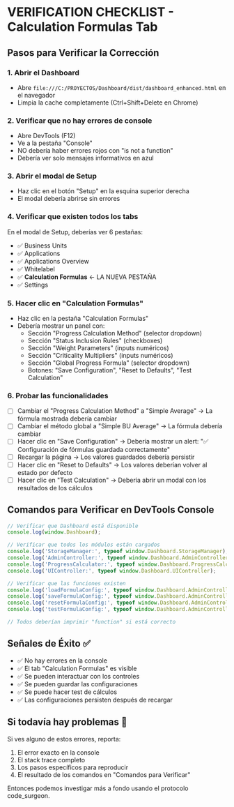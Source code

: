# VERIFICATION CHECKLIST - Calculation Formulas Tab

## Pasos para Verificar la Corrección

### 1. Abrir el Dashboard
- Abre `file:///C:/PROYECTOS/Dashboard/dist/dashboard_enhanced.html` en el navegador
- Limpia la cache completamente (Ctrl+Shift+Delete en Chrome)

### 2. Verificar que no hay errores de console
- Abre DevTools (F12)
- Ve a la pestaña "Console"
- NO debería haber errores rojos con "is not a function"
- Debería ver solo mensajes informativos en azul

### 3. Abrir el modal de Setup
- Haz clic en el botón "Setup" en la esquina superior derecha
- El modal debería abrirse sin errores

### 4. Verificar que existen todos los tabs
En el modal de Setup, deberías ver 6 pestañas:
- ✅ Business Units
- ✅ Applications  
- ✅ Applications Overview
- ✅ Whitelabel
- ✅ **Calculation Formulas** ← LA NUEVA PESTAÑA
- ✅ Settings

### 5. Hacer clic en "Calculation Formulas"
- Haz clic en la pestaña "Calculation Formulas"
- Debería mostrar un panel con:
  - Sección "Progress Calculation Method" (selector dropdown)
  - Sección "Status Inclusion Rules" (checkboxes)
  - Sección "Weight Parameters" (inputs numéricos)
  - Sección "Criticality Multipliers" (inputs numéricos)
  - Sección "Global Progress Formula" (selector dropdown)
  - Botones: "Save Configuration", "Reset to Defaults", "Test Calculation"

### 6. Probar las funcionalidades
- [ ] Cambiar el "Progress Calculation Method" a "Simple Average"
  → La fórmula mostrada debería cambiar
- [ ] Cambiar el método global a "Simple BU Average"
  → La fórmula debería cambiar
- [ ] Hacer clic en "Save Configuration"
  → Debería mostrar un alert: "✅ Configuración de fórmulas guardada correctamente"
- [ ] Recargar la página
  → Los valores guardados debería persistir
- [ ] Hacer clic en "Reset to Defaults"
  → Los valores deberían volver al estado por defecto
- [ ] Hacer clic en "Test Calculation"
  → Debería abrir un modal con los resultados de los cálculos

## Comandos para Verificar en DevTools Console

```javascript
// Verificar que Dashboard está disponible
console.log(window.Dashboard);

// Verificar que todos los módulos están cargados
console.log('StorageManager:', typeof window.Dashboard.StorageManager);
console.log('AdminController:', typeof window.Dashboard.AdminController);
console.log('ProgressCalculator:', typeof window.Dashboard.ProgressCalculator);
console.log('UIController:', typeof window.Dashboard.UIController);

// Verificar que las funciones existen
console.log('loadFormulaConfig:', typeof window.Dashboard.AdminController.loadFormulaConfig);
console.log('saveFormulaConfig:', typeof window.Dashboard.AdminController.saveFormulaConfig);
console.log('resetFormulaConfig:', typeof window.Dashboard.AdminController.resetFormulaConfig);
console.log('testFormulaConfig:', typeof window.Dashboard.AdminController.testFormulaConfig);

// Todos deberían imprimir "function" si está correcto
```

## Señales de Éxito ✅

- ✅ No hay errores en la console
- ✅ El tab "Calculation Formulas" es visible
- ✅ Se pueden interactuar con los controles
- ✅ Se pueden guardar las configuraciones
- ✅ Se puede hacer test de cálculos
- ✅ Las configuraciones persisten después de recargar

## Si todavía hay problemas 🔴

Si ves alguno de estos errores, reporta:
1. El error exacto en la console
2. El stack trace completo
3. Los pasos específicos para reproducir
4. El resultado de los comandos en "Comandos para Verificar"

Entonces podemos investigar más a fondo usando el protocolo code_surgeon.
